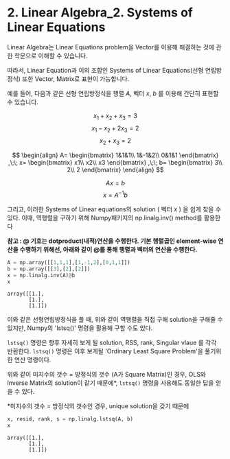 # 2. Linear Algebra_2. Systems of Linear Equations

Linear Algebra는 Linear Equations problem을 Vector를 이용해 해결하는 것에 관한 학문으로 이해할 수 있습니다.

따라서, Linear Equation과 이의 조합인 Systems of Linear Equations(선형 연립방정식) 또한 Vector, Matrix로 표현이 가능합니다.


예를 들어, 다음과 같은 선형 연립방정식을 행렬 $A$, 벡터 $x$, $b$ 를 이용해 간단히 표현할 수 있습니다.

$$ x_{1} + x_{2} + x_{3} = 3 $$
$$ x_{1} - x_{2} + 2x_{3} = 2 $$
$$         x_{2} + x_{3} = 2 $$


$$
\begin{align}
A= 
\begin{bmatrix}
1&1&1\\
1&-1&2\\
0&1&1
\end{bmatrix}
,\;\;
x=
\begin{bmatrix}
x1\\
x2\\
x3
\end{bmatrix}
,\;\;
b=
\begin{bmatrix}
3\\
2\\
2
\end{bmatrix}
\end{align}
$$

$$Ax = b$$
$$x = A^{-1}b$$



그리고, 이러한 Systems of Linear equations의 solution ( 벡터 $x$ ) 을 쉽게 찾을 수 있다.
이때, 역행렬을 구하기 위해 Numpy패키지의 np.linalg.inv() method를 활용한다

**참고 : @ 기호는 dotproduct(내적)연산을 수행한다. 기본 행렬곱인 element-wise 연산을 수행하기 위해선, 아래와 같이 @를 통해 행렬과 벡터의 연산을 수행한다.**


```python
A = np.array([[1,1,1],[1,-1,2],[0,1,1]])
b = np.array([[3],[2],[2]])
x = np.linalg.inv(A)@b
x
```




    array([[1.],
           [1.],
           [1.]])



이와 같은 선형연립방정식을 풀 때, 위와 같이 역행렬을 직접 구해 solution을 구해줄 수 있지만, Numpy의 'lstsq()' 명령을 활용해 구할 수도 있다.

`lstsq()` 명령은 향후 자세히 보게 될 solution, RSS, rank, Singular vlaue 를 각각 반환한다. `lstsq()` 명령은 이후 보게될 'Ordinary Least Square Problem'을 풀기위한 연산 명령이다.

위와 같이 미지수의 갯수 $=$ 방정식의 갯수 (A가 Square Matrix)인 경우, OLS와 Inverse Matrix의 solution이 같기 때문에*, `lstsq()` 명령을  사용해도 동일한 답을 얻을 수 있다.

*미지수의 갯수 $=$ 방정식의 갯수인 경우, unique solution을 갖기 때문에


```python
x, resid, rank, s = np.linalg.lstsq(A, b)
x
```




    array([[1.],
           [1.],
           [1.]])


